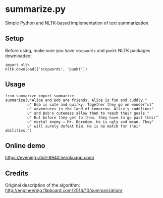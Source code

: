 summarize.py
============

Simple Python and NLTK-based implementation of text summarization.


Setup
-----

Before using, make sure you have `stopwords` and `punkt` NLTK packages downloaded:

	import nltk
	nltk.download(['stopwords', 'punkt'])


Usage
-----

	from summarize import summarize
	summarize(u"Alice and Bob are friends. Alice is fun and cuddly."
	          u" Bob is cute and quirky. Together they go on wonderful"
	          u" adventures in the land of tomorrow. Alice's cuddlines"
	          u" and Bob's cuteness allow them to reach their goals."
	          u" But before they get to them, they have to go past their"
	          u" mortal enemy — Mr. Boredom. He is ugly and mean. They"
	          u" will surely defeat him. He is no match for their abilities.")


Online demo
-----------

https://evening-atoll-8940.herokuapp.com/


Credits
-------
Original description of the algorithm: http://engineering.flipboard.com/2014/10/summarization/
